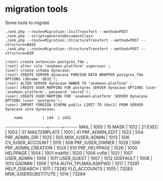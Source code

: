 # migration tools

Some tools to migrate

    ./ank.php --route=Migration::InitTransfert --method=POST 
    ./ank.php --script=generateDocumentClass
    ./ank.php --route=Migration::StructureTransfert --method=POST --structure=BASE
    ./ank.php --route=Migration::StructureTransfert --method=POST --structure=DIR

    (root) create extension postgres_fdw ;
    (root) alter role "anakeen-platform" superuser ;
    (user) create schema dynacase;
    (root) CREATE SERVER dynacase FOREIGN DATA WRAPPER postgres_fdw OPTIONS (dbname 'db32');
    (root) ALTER SERVER dynacase OWNER TO "anakeen-platform" ;
    (user) CREATE USER MAPPING FOR postgres SERVER dynacase OPTIONS (user 'anakeen-platform', password 'secret');
    (user) CREATE USER MAPPING FOR 'anakeen-platform' SERVER dynacase OPTIONS (user 'postgres');
    (user) IMPORT FOREIGN SCHEMA public LIMIT TO (doc1) FROM SERVER dynacase into dynacase;
    
        name         | id4  | id32  
---------------------+------+-------
 MAIL                | 1000 |    15
 MASK                | 1012 |    21
 EXEC                | 1003 |    37
 MAILTEMPLATE        | 1001 |    41
 PRF_ADMIN_EDIT      | 1022 |   504
 PRF_ADMIN_DIR       | 1025 |   505
 MSK_IUSER_ADMIN     | 1013 |   506
 CV_IUSER_ACCOUNT    | 1015 |   508
 PRF_IUSER_OWNER     | 1028 |   509
 PRF_ADMIN_CREATION  | 1024 |   510
 PRF_HELPPAGE        | 1026 |  1000
 HELPPAGE            | 1004 |  1001
 mskfld              | 1020 |  1006
 cvfld               | 1021 |  1007
 USER_ADMIN          | 1006 |  1011
 USER_GUEST          | 1007 |  1012
 GDEFAULT            | 1008 |  1013
 GADMIN              | 1009 |  1014
 AUTH_TPLMAILASKPWD  | 1017 | 73281
 HELP_DSEARCH        | 1011 | 73282
 FLD_ACCOUNTS        | 1005 | 73283
 MSK_IUSERSUBSTITUTE | 1014 | 73284
